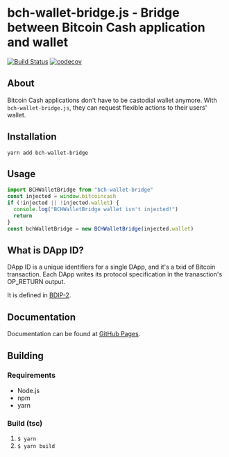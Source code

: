 # bch-wallet-bridge.js - Bridge between Bitcoin Cash application and wallet
[![Build Status](https://travis-ci.org/web3bch/bch-wallet-bridge.js.svg?branch=master)](https://travis-ci.org/web3bch/bch-wallet-bridge.js)
[![codecov](https://codecov.io/gh/web3bch/bch-wallet-bridge.js/branch/master/graph/badge.svg)](https://codecov.io/gh/web3bch/bch-wallet-bridge.js)

## About
Bitcoin Cash applications don't have to be castodial wallet anymore.
With `bch-wallet-bridge.js`, they can request flexible actions to their users' wallet.

## Installation
`yarn add bch-wallet-bridge`

## Usage
```ts
import BCHWalletBridge from "bch-wallet-bridge"
const injected = window.bitcoincash
if (!injected || !injected.wallet) {
  console.log("BCHWalletBridge wallet isn't injected!")
  return
}
const bchWalletBridge = new BCHWalletBridge(injected.wallet)
```

## What is DApp ID?
DApp ID is a unique identifiers for a single DApp, and it's a txid of Bitcoin transaction.
Each DApp writes its protocol specification in the tranasction's OP_RETURN output.

It is defined in [BDIP-2](https://github.com/web3bch/BDIPs/blob/master/BDIPs/bdip-2.md).

## Documentation

Documentation can be found at [GitHub Pages][docs].

[docs]: https://web3bch.github.io/bch-wallet-bridge.js/

## Building
### Requirements
- Node.js
- npm
- yarn

### Build (tsc)
1. `$ yarn`
2. `$ yarn build`